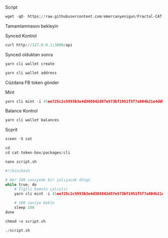 Script
```python
wget -qO- https://raw.githubusercontent.com/omercanyenigun/Fractal-CAT-Protocol/main/script.sh | bash
```

Tamamlanmasını bekleyin

Synced Kontrol 

```python
curl http://127.0.0.1:3000/api
```

Synced olduktan sonra


```python
yarn cli wallet create
```

```python
yarn cli wallet address
```


Cüzdana FB token gönder


Mint

```python
yarn cli mint -i 45ee725c2c5993b3e4d308842d87e973bf1951f5f7a804b21e4dd964ecd12d6b_0 5 --fee-rate 500
```



Balance Kontrol 

```python
yarn cli wallet balances
```


Scprit

```python
sceen -S cat
```

```python
cd
cd cat-token-box/packages/cli
```

```python
nano script.sh
```

```python
#!/bin/bash

# Her 180 saniyede bir çalışacak döngü
while true; do
    # İlgili komutu çalıştır
    yarn cli mint -i 45ee725c2c5993b3e4d308842d87e973bf1951f5f7a804b21e4dd964ecd12d6b_0 5 --fee-rate 500

    # 180 saniye bekle
    sleep 180
done
```

```python
chmod +x script.sh
```

```python
./script.sh
```


